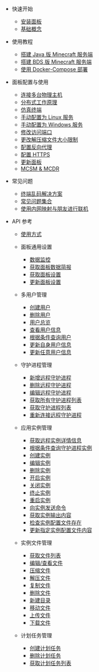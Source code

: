 - 快速开始

  - [安装面板](zh-cn/README.md)
  - [基础概念](zh-cn/tutorial/base_info.md)

- 使用教程

  - [搭建 Java 版 Minecraft 服务端](zh-cn/tutorial/java_windows.md)
  - [搭建 BDS 版 Minecraft 服务端](zh-cn/tutorial/ubuntu_bds.md)
  - [使用 Docker-Compose 部署](zh-cn/tutorial/docker-compose.md)

- 面板配置与使用

  - [连接多台物理主机](zh-cn/tutorial/connect_daemon.md)
  - [分布式工作原理](zh-cn/tutorial/system_structure.md)
  - [仿真终端](zh-cn/tutorial/pty.md)
  - [手动配置为 Linux 服务](zh-cn/tutorial/to_service.md)
  - [手动配置为 Windows 服务](zh-cn/tutorial/to_windows_service.md)
  - [修改访问端口](zh-cn/tutorial/modify_port.md)
  - [更改解压缩文件大小限制](zh-cn/tutorial/delete_file_unzip_limit.md)
  - [配置反向代理](zh-cn/tutorial/simple_reverse_proxy.md)
  - [配置 HTTPS](zh-cn/tutorial/reverse_proxy+ssl.md)
  - [更新面板](zh-cn/tutorial/update_mcsm.md)
  - [MCSM & MCDR](zh-cn/tutorial/mcdr.md)

- 常见问题

  - [终端乱码解决方案](zh-cn/tutorial/code.md)
  - [常见问题集合](zh-cn/tutorial/common_qa.md)
  - [使用内网映射与朋友进行联机](zh-cn/tutorial/openfrp.md)

- API 参考

  - [使用方式](zh-cn/apis/readme.md)

  - 面板通用设置

    - [数据监控](zh-cn/apis/panel/overview.md)
    - [获取面板数据简报](zh-cn/apis/remote/get_remote_services_info.md)
    - [获取面板设置](zh-cn/apis/panel/get_settings.md)
    - [更新面板设置](zh-cn/apis/panel/update_settings.md)

  - 多用户管理

    - [创建用户](zh-cn/apis/panel/user_register.md)
    - [删除用户](zh-cn/apis/panel/user_delete.md)
    - [用户总览](zh-cn/apis/panel/user_overview.md)
    - [查看用户信息](zh-cn/apis/panel/info.md)
    - [根据条件查询用户](zh-cn/apis/panel/search.md)
    - [更新自身用户信息](zh-cn/apis/panel/update.md)
    - [更新任意用户信息](zh-cn/apis/panel/update_admin.md)

  - 守护进程管理

    - [新增远程守护进程](zh-cn/apis/remote/new_remote_services.md)
    - [删除远程守护进程](zh-cn/apis/remote/del_remote_services.md)
    - [编辑远程守护进程](zh-cn/apis/remote/edit_remote_services.md)
    - [获取所有守护进程列表](zh-cn/apis/remote/get_daemonlist.md)
    - [获取守护进程列表](zh-cn/apis/remote/get_remote_services.md)
    - [重新连接远程守护进程](zh-cn/apis/remote/reconn_remote_services.md)

  - 应用实例管理

    - [获取远程实例详情信息](zh-cn/apis/instance/get_instance_info.md)
    - [根据条件查询守护进程实例](zh-cn/apis/instance/search_remote_services.md)
    - [创建实例](zh-cn/apis/instance/create_instance.md)
    - [编辑实例](zh-cn/apis/instance/edit_instance.md)
    - [删除实例](zh-cn/apis/instance/delete_instance.md)
    - [开启实例](zh-cn/apis/instance/start_instance.md)
    - [关闭实例](zh-cn/apis/instance/stop_instance.md)
    - [终止实例](zh-cn/apis/instance/kill_instance.md)
    - [重启实例](zh-cn/apis/instance/restart_instance.md)
    - [向实例发送命令](zh-cn/apis/instance/command_instance.md)
    - [获取实例输出内容](zh-cn/apis/instance/instance_output.md)
    - [检查实例配置文件存在](zh-cn/apis/instance/query_instance_configfile.md)
    - [更新指定实例配置文件内容](zh-cn/apis/instance/update_instance_configfilecontent.md)

  - 实例文件管理

    - [获取文件列表](zh-cn/apis/instance/view_instance_fils_list.md)
    - [编辑/查看文件](zh-cn/apis/files/edit_files.md)
    - [压缩文件](zh-cn/apis/files/compress.md)
    - [解压文件](zh-cn/apis/files/uncompress.md)
    - [复制文件](zh-cn/apis/files/copy_files.md)
    - [删除文件](zh-cn/apis/files/delete_files.md)
    - [新建目录](zh-cn/apis/files/mkdir.md)
    - [移动文件](zh-cn/apis/files/move_files.md)
    - [上传文件](zh-cn/apis/files/update_file.md)
    - [下载文件](zh-cn/apis/files/download_file.md)

  - 计划任务管理

    - [创建计划任务](zh-cn/apis/scedule/create_schedule.md)
    - [删除计划任务](zh-cn/apis/scedule/del_scedule.md)
    - [获取计划任务列表](zh-cn/apis/scedule/get_schedule_list.md)
